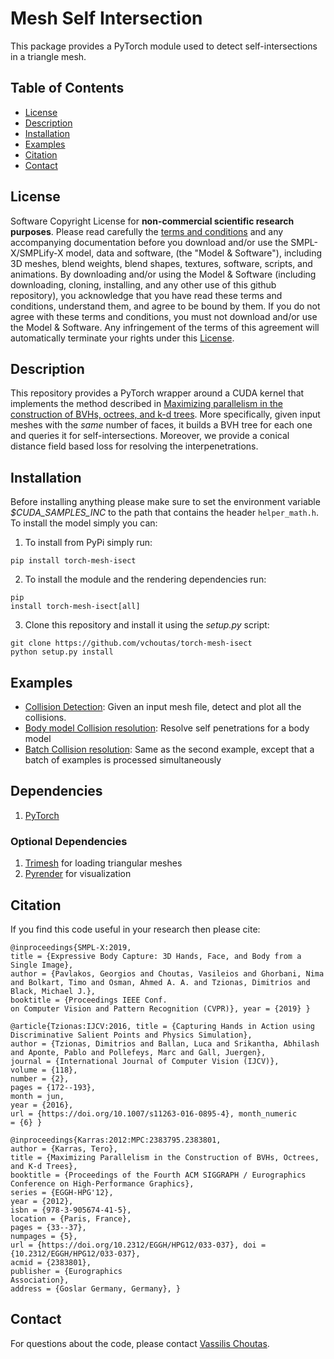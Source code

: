 # Mesh Self Intersection

This package provides a PyTorch module used to detect self-intersections in a
triangle mesh.


## Table of Contents
  * [License](#license)
  * [Description](#description)
  * [Installation](#installation)
  * [Examples](#examples)
  * [Citation](#citation)
  * [Contact](#contact)

## License

Software Copyright License for **non-commercial scientific research purposes**.
Please read carefully the [terms and
conditions](https://github.com/vchoutas/smplx/blob/master/LICENSE) and any
accompanying documentation before you download and/or use the SMPL-X/SMPLify-X
model, data and software, (the "Model & Software"), including 3D meshes, blend
weights, blend shapes, textures, software, scripts, and animations. By
downloading and/or using the Model & Software (including downloading, cloning,
installing, and any other use of this github repository), you acknowledge that
you have read these terms and conditions, understand them, and agree to be bound
by them. If you do not agree with these terms and conditions, you must not
download and/or use the Model & Software. Any infringement of the terms of this
agreement will automatically terminate your rights under this
[License](./LICENSE).


## Description

This repository provides a PyTorch wrapper around a CUDA kernel that implements
the method described in [Maximizing parallelism in the construction of BVHs,
octrees, and k-d trees](https://dl.acm.org/citation.cfm?id=2383801). More
specifically, given input meshes with the *same* number of faces, it builds a
BVH tree for each one and queries it for self-intersections. Moreover, we
provide a conical distance field based loss for resolving the interpenetrations.


## Installation

Before installing anything please make sure to set the environment variable
*$CUDA_SAMPLES_INC* to the path that contains the header `helper_math.h`.
To install the model simply you can:
1. To install from PyPi simply run:
```Shell
pip install torch-mesh-isect
```
2.  To install the module and the rendering dependencies run:
```Shell
pip
install torch-mesh-isect[all]
```
3. Clone this repository and install it using the *setup.py* script:
```Shell
git clone https://github.com/vchoutas/torch-mesh-isect
python setup.py install
```

## Examples

* [Collision Detection](./examples/detect_and_plot_collisions.py): Given an
  input mesh file, detect and plot all the collisions.
* [Body model Collision resolution](./examples/smpl_untangle.py): Resolve self
  penetrations for a body model
* [Batch Collision resolution](./examples/batch_smpl_untangle.py): Same as the
  second example, except that a batch of examples is processed simultaneously

## Dependencies

1. [PyTorch](https://pytorch.org/)

### Optional Dependencies

1. [Trimesh](https://trimsh.org/) for loading triangular meshes
2. [Pyrender](https://pyrender.readthedocs.io/) for visualization

## Citation

If you find this code useful in your research then please cite:

```
@inproceedings{SMPL-X:2019,
title = {Expressive Body Capture: 3D Hands, Face, and Body from a Single Image},
author = {Pavlakos, Georgios and Choutas, Vasileios and Ghorbani, Nima and Bolkart, Timo and Osman, Ahmed A. A. and Tzionas, Dimitrios and Black, Michael J.},
booktitle = {Proceedings IEEE Conf.
on Computer Vision and Pattern Recognition (CVPR)}, year = {2019} }
```

```
@article{Tzionas:IJCV:2016, title = {Capturing Hands in Action using Discriminative Salient Points and Physics Simulation},
author = {Tzionas, Dimitrios and Ballan, Luca and Srikantha, Abhilash and Aponte, Pablo and Pollefeys, Marc and Gall, Juergen},
journal = {International Journal of Computer Vision (IJCV)},
volume = {118},
number = {2},
pages = {172--193},
month = jun,
year = {2016},
url = {https://doi.org/10.1007/s11263-016-0895-4}, month_numeric
= {6} }
```

```
@inproceedings{Karras:2012:MPC:2383795.2383801,
author = {Karras, Tero},
title = {Maximizing Parallelism in the Construction of BVHs, Octrees, and K-d Trees},
booktitle = {Proceedings of the Fourth ACM SIGGRAPH / Eurographics
Conference on High-Performance Graphics},
series = {EGGH-HPG'12},
year = {2012},
isbn = {978-3-905674-41-5},
location = {Paris, France},
pages = {33--37},
numpages = {5},
url = {https://doi.org/10.2312/EGGH/HPG12/033-037}, doi =
{10.2312/EGGH/HPG12/033-037},
acmid = {2383801},
publisher = {Eurographics
Association},
address = {Goslar Germany, Germany}, }
```

## Contact
For questions about the code, please contact [Vassilis Choutas](vassilis.choutas@tuebingen.mpg.de).
